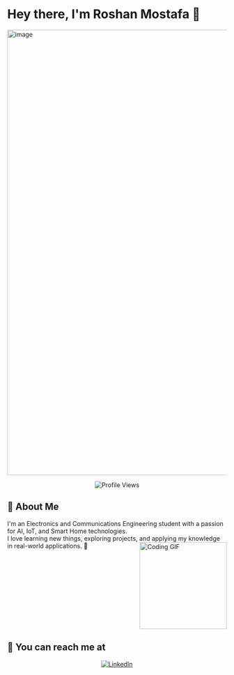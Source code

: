 # Hey there, I'm Roshan Mostafa 👋

<img width="1536" height="1024" alt="image" src="https://github.com/user-attachments/assets/df456c28-023a-4d49-9ed7-2dbefd1cec44" />
<p align="center">
  <img src="https://komarev.com/ghpvc/?username=yousefdergham&style=for-the-badge" alt="Profile Views"/>
</p>

## 🚀 About Me
I'm an Electronics and Communications Engineering student with a passion for AI, IoT, and Smart Home technologies.  
I love learning new things, exploring projects, and applying my knowledge in real-world applications. 🚀
<img align="right" src="https://c.tenor.com/_DOBjnGspYAAAAAM/code-coding.gif" width="200" alt="Coding GIF"/>

<br clear="right"/>

## 🔗 You can reach me at

<div align="center">
  

[![LinkedIn](https://img.shields.io/badge/LinkedIn-0077B5?style=for-the-badge&logo=linkedin&logoColor=white)](https://www.linkedin.com/in/roshan-mostafa-/)

</div>
